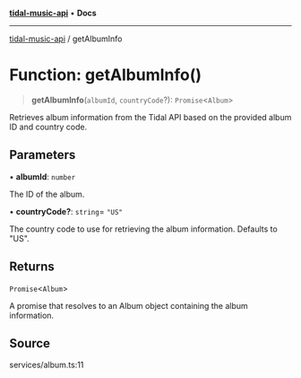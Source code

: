 [**tidal-music-api**](../README.md) • **Docs**

---

[tidal-music-api](../globals.md) / getAlbumInfo

# Function: getAlbumInfo()

> **getAlbumInfo**(`albumId`, `countryCode`?): `Promise`\<`Album`\>

Retrieves album information from the Tidal API based on the provided album ID and country code.

## Parameters

• **albumId**: `number`

The ID of the album.

• **countryCode?**: `string`= `"US"`

The country code to use for retrieving the album information. Defaults to "US".

## Returns

`Promise`\<`Album`\>

A promise that resolves to an Album object containing the album information.

## Source

services/album.ts:11
